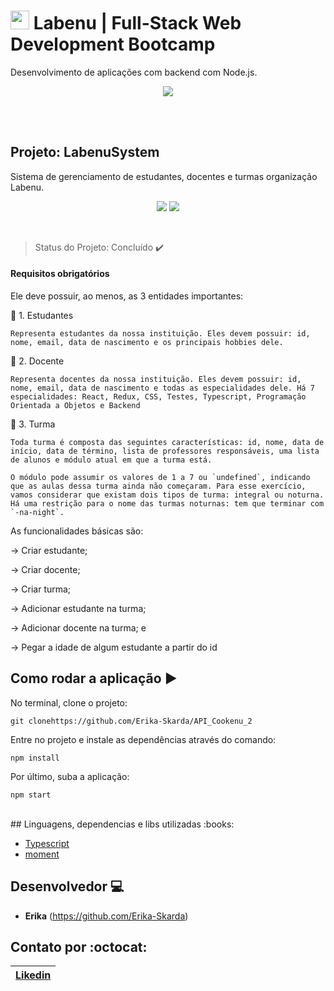 #  <img  width='30' src='https://uploads-ssl.webflow.com/5e790d30d198385b09366d8f/5efbb5055f2478ba2bc322d0_icone_gif.gif'> Labenu | Full-Stack Web Development Bootcamp
Desenvolvimento de aplicações com backend com Node.js.

<p align="center">
  <img src="https://i.imgur.com/xUhQLtc.png"/>
</p>

<br><br>

## Projeto: LabenuSystem
Sistema de gerenciamento de estudantes, docentes e turmas organização Labenu.

<p align="center">

  <img src="https://img.shields.io/static/v1?label=javascript&message=language&color=green&style=for-the-badge&logo=JAVASCRIPT"/>
  <img src="https://img.shields.io/static/v1?label=typescript&message=language&color=blue&style=for-the-badge&logo=TYPESCRIPT"/>

</p>

</br>

> Status do Projeto: Concluído :heavy_check_mark: 

#### Requisitos obrigatórios
Ele deve possuir, ao menos, as 3 entidades importantes:

:file_folder: 1. Estudantes 

    Representa estudantes da nossa instituição. Eles devem possuir: id, nome, email, data de nascimento e os principais hobbies dele. 

:file_folder: 2. Docente

    Representa docentes da nossa instituição. Eles devem possuir: id, nome, email, data de nascimento e todas as especialidades dele. Há 7 especialidades: React, Redux, CSS, Testes, Typescript, Programação Orientada a Objetos e Backend

:file_folder: 3. Turma

    Toda turma é composta das seguintes características: id, nome, data de início, data de término, lista de professores responsáveis, uma lista de alunos e módulo atual em que a turma está.

    O módulo pode assumir os valores de 1 a 7 ou `undefined`, indicando que as aulas dessa turma ainda não começaram. Para esse exercício, vamos considerar que existam dois tipos de turma: integral ou noturna. Há uma restrição para o nome das turmas noturnas: tem que terminar com `-na-night`.

As funcionalidades básicas são:

→ Criar estudante;

→ Criar docente;

→ Criar turma;

→ Adicionar estudante na turma;

→ Adicionar docente na turma; e

→ Pegar a idade de algum estudante a partir do id

## Como rodar a aplicação :arrow_forward:

No terminal, clone o projeto: 

```
git clonehttps://github.com/Erika-Skarda/API_Cookenu_2
```
Entre no projeto e instale as dependências através do comando:
```
npm install
```
Por último, suba a aplicação: 
```
npm start
```

<br>
## Linguagens, dependencias e libs utilizadas :books:

- [Typescript](https://www.typescriptlang.org/)
- [moment](https://momentjs.com/docs/)


## Desenvolvedor :computer:

- <b>Erika</b> (https://github.com/Erika-Skarda)

## Contato por :octocat:

| [Likedin](https://www.linkedin.com/in/erika-skarda) | 
| :---: |
